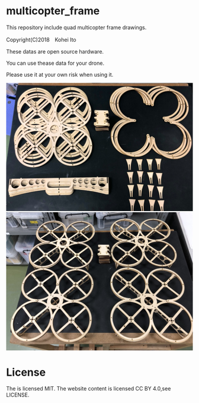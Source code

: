 # multicopter_frame
This repository include quad multicopter frame drawings.

Copyright(C)2018　Kohei Ito

These datas are open source hardware.

You can use thease data for your drone. 

Please use it at your own risk when using it.

![multi copter frame pic1](https://github.com/kouhei1970/multicopter_frame/blob/master/IMG_1561.JPG)![multi copter frame pic2](https://github.com/kouhei1970/multicopter_frame/blob/master/IMG_1565.JPG)

# License
The  is licensed MIT. The website content is licensed CC BY 4.0,see LICENSE.
